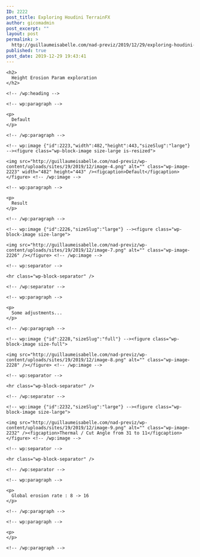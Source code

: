 ```yaml
---
ID: 2222
post_title: Exploring Houdini TerrainFX
author: gicomadmin
post_excerpt: ""
layout: post
permalink: >
  http://guillaumeisabelle.com/nad-previz/2019/12/29/exploring-houdini-terrainfx/
published: true
post_date: 2019-12-29 19:43:41
---
```

<!-- wp:group -->

<div class="wp-block-group">
  <div class="wp-block-group__inner-container">
    <!-- wp:heading -->
    
    <h2>
      Height Erosion Param exploration
    </h2>
    
    <!-- /wp:heading -->
    
    <!-- wp:paragraph -->
    
    <p>
      Default
    </p>
    
    <!-- /wp:paragraph -->
    
    <!-- wp:image {"id":2223,"width":482,"height":443,"sizeSlug":"large"} --><figure class="wp-block-image size-large is-resized">
    
    <img src="http://guillaumeisabelle.com/nad-previz/wp-content/uploads/sites/19/2019/12/image-4.png" alt="" class="wp-image-2223" width="482" height="443" /><figcaption>Default</figcaption></figure> <!-- /wp:image -->
    
    <!-- wp:paragraph -->
    
    <p>
      Result
    </p>
    
    <!-- /wp:paragraph -->
    
    <!-- wp:image {"id":2226,"sizeSlug":"large"} --><figure class="wp-block-image size-large">
    
    <img src="http://guillaumeisabelle.com/nad-previz/wp-content/uploads/sites/19/2019/12/image-7.png" alt="" class="wp-image-2226" /></figure> <!-- /wp:image -->
    
    <!-- wp:separator -->
    
    <hr class="wp-block-separator" />
    
    <!-- /wp:separator -->
    
    <!-- wp:paragraph -->
    
    <p>
      Some adjustments...
    </p>
    
    <!-- /wp:paragraph -->
    
    <!-- wp:image {"id":2228,"sizeSlug":"full"} --><figure class="wp-block-image size-full">
    
    <img src="http://guillaumeisabelle.com/nad-previz/wp-content/uploads/sites/19/2019/12/image-8.png" alt="" class="wp-image-2228" /></figure> <!-- /wp:image -->
    
    <!-- wp:separator -->
    
    <hr class="wp-block-separator" />
    
    <!-- /wp:separator -->
    
    <!-- wp:image {"id":2232,"sizeSlug":"large"} --><figure class="wp-block-image size-large">
    
    <img src="http://guillaumeisabelle.com/nad-previz/wp-content/uploads/sites/19/2019/12/image-9.png" alt="" class="wp-image-2232" /><figcaption>Thermal / Cut Angle from 31 to 11</figcaption></figure> <!-- /wp:image -->
    
    <!-- wp:separator -->
    
    <hr class="wp-block-separator" />
    
    <!-- /wp:separator -->
    
    <!-- wp:paragraph -->
    
    <p>
      Global erosion rate : 8 -> 16
    </p>
    
    <!-- /wp:paragraph -->
    
    <!-- wp:paragraph -->
    
    <p>
    </p>
    
    <!-- /wp:paragraph -->
  </div>
</div>

<!-- /wp:group -->